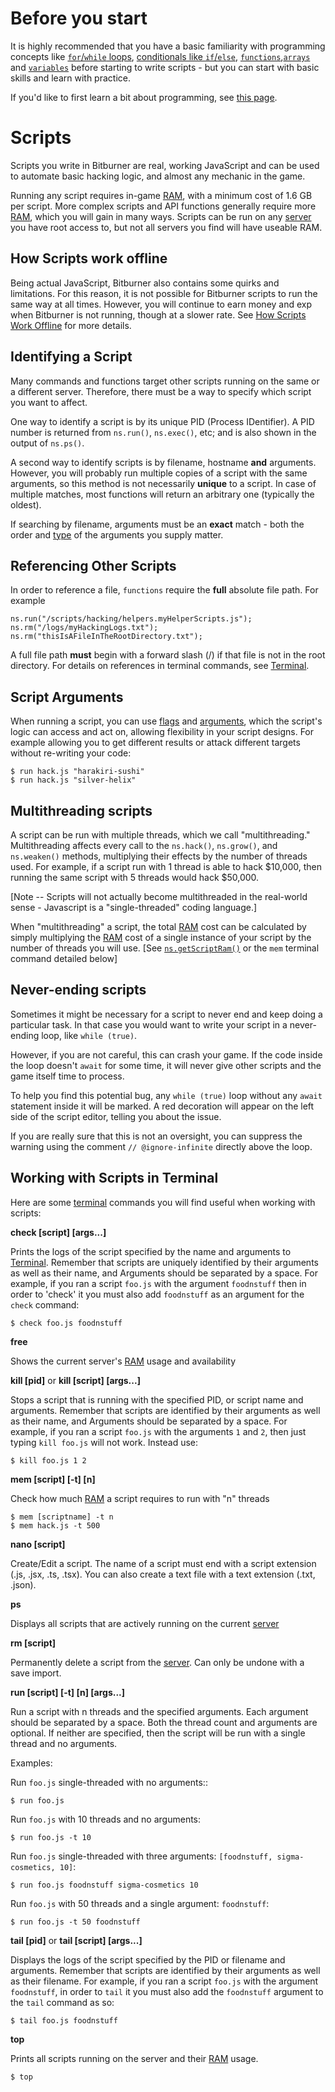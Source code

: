 # Before you start

It is highly recommended that you have a basic familiarity with programming concepts like [`for`/`while` loops](https://developer.mozilla.org/en-US/docs/Web/JavaScript/Reference/Statements/for), [conditionals like `if`/`else`](https://developer.mozilla.org/en-US/docs/Web/JavaScript/Reference/Statements/if...else), [`functions`](https://developer.mozilla.org/en-US/docs/Web/JavaScript/Reference/Functions),[`arrays`](https://developer.mozilla.org/en-US/docs/Web/JavaScript/Reference/Global_Objects/Array/filter) and [`variables`](https://developer.mozilla.org/en-US/docs/Web/JavaScript/Reference/Statements/const) before starting to write scripts - but you can start with basic skills and learn with practice.

If you'd like to first learn a bit about programming, see [this page](../programming/learn.md).

# Scripts

Scripts you write in Bitburner are real, working JavaScript and can be used to automate basic hacking logic, and almost any mechanic in the game.

Running any script requires in-game [RAM](ram.md), with a minimum cost of 1.6 GB per script.
More complex scripts and API functions generally require more [RAM](ram.md), which you will gain in many ways.
Scripts can be run on any [server](servers.md) you have root access to, but not all servers you find will have useable RAM.

## How Scripts work offline

Being actual JavaScript, Bitburner also contains some quirks and limitations.
For this reason, it is not possible for Bitburner scripts to run the same way at all times.
However, you will continue to earn money and exp when Bitburner is not running, though at a slower rate.
See [How Scripts Work Offline](../advanced/offlineandbonustime.md) for more details.

## Identifying a Script

Many commands and functions target other scripts running on the same or a different server.
Therefore, there must be a way to specify which script you want to affect.

One way to identify a script is by its unique PID (Process IDentifier).
A PID number is returned from `ns.run()`, `ns.exec()`, etc; and is also shown in the output of `ns.ps()`.

A second way to identify scripts is by filename, hostname **and** arguments.
However, you will probably run multiple copies of a script with the same arguments, so this method is not necessarily **unique** to a script.
In case of multiple matches, most functions will return an arbitrary one (typically the oldest).

If searching by filename, arguments must be an **exact** match - both the order and [type](https://developer.mozilla.org/en-US/docs/Web/JavaScript/Reference/Operators/typeof) of the arguments you supply matter.

## Referencing Other Scripts

In order to reference a file, `functions` require the **full** absolute file path.
For example

    ns.run("/scripts/hacking/helpers.myHelperScripts.js");
    ns.rm("/logs/myHackingLogs.txt");
    ns.rm("thisIsAFileInTheRootDirectory.txt");

A full file path **must** begin with a forward slash (/) if that file is not in the root directory.
For details on references in terminal commands, see [Terminal](terminal.md).

## Script Arguments

When running a script, you can use [flags](https://github.com/bitburner-official/bitburner-src/blob/stable/markdown/bitburner.ns.flags.md) and [arguments](https://github.com/bitburner-official/bitburner-src/blob/stable/markdown/bitburner.ns.args.md), which the script's logic can access and act on, allowing flexibility in your script designs. For example allowing you to get different results or attack different targets without re-writing your code:

    $ run hack.js "harakiri-sushi"
    $ run hack.js "silver-helix"

## Multithreading scripts

A script can be run with multiple threads, which we call "multithreading."
Multithreading affects every call to the `ns.hack()`, `ns.grow()`, and `ns.weaken()` methods, multiplying their effects by the number of threads used.
For example, if a script run with 1 thread is able to hack \$10,000, then running the same script with 5 threads would hack \$50,000.

[Note -- Scripts will not actually become multithreaded in the real-world sense - Javascript is a "single-threaded" coding language.]

When "multithreading" a script, the total [RAM](ram.md) cost can be calculated by simply multiplying the [RAM](ram.md) cost of a single instance of your script by the number of threads you will use. [See [`ns.getScriptRam()`](https://github.com/bitburner-official/bitburner-src/blob/stable/markdown/bitburner.ns.getscriptram.md) or the `mem` terminal command detailed below]

## Never-ending scripts

Sometimes it might be necessary for a script to never end and keep doing a particular task.
In that case you would want to write your script in a never-ending loop, like `while (true)`.

However, if you are not careful, this can crash your game.
If the code inside the loop doesn't `await` for some time, it will never give other scripts and the game itself time to process.

To help you find this potential bug, any `while (true)` loop without any `await` statement inside it will be marked.
A red decoration will appear on the left side of the script editor, telling you about the issue.

If you are really sure that this is not an oversight, you can suppress the warning using the comment `// @ignore-infinite` directly above the loop.

## Working with Scripts in Terminal

Here are some [terminal](terminal.md) commands you will find useful when working with scripts:

**check [script] [args...]**

Prints the logs of the script specified by the name and arguments to [Terminal](terminal.md).
Remember that scripts are uniquely identified by their arguments as well as their name, and
Arguments should be separated by a space.
For example, if you ran a script `foo.js` with the argument `foodnstuff` then in order to 'check' it you must also add `foodnstuff` as an argument for the `check` command:

    $ check foo.js foodnstuff

**free**

Shows the current server's [RAM](ram.md) usage and availability

**kill [pid]** or **kill [script] [args...]**

Stops a script that is running with the specified PID, or script name and arguments.
Remember that scripts are identified by their arguments as well as their name, and
Arguments should be separated by a space.
For example, if you ran a script `foo.js` with the arguments `1` and `2`, then just typing `kill foo.js` will not work.
Instead use:

    $ kill foo.js 1 2

**mem [script] [-t] [n]**

Check how much [RAM](ram.md) a script requires to run with "n" threads

    $ mem [scriptname] -t n
    $ mem hack.js -t 500

**nano [script]**

Create/Edit a script.
The name of a script must end with a script extension (.js, .jsx, .ts, .tsx). You can also create a text file with a text extension (.txt, .json).

**ps**

Displays all scripts that are actively running on the current [server](servers.md)

**rm [script]**

Permanently delete a script from the [server](servers.md). Can only be undone with a save import.

**run [script] [-t] [n] [args...]**

Run a script with n threads and the specified arguments.
Each argument should be separated by a space.
Both the thread count and arguments are optional.
If neither are specified, then the script will be run with a single thread and no arguments.

Examples:

Run `foo.js` single-threaded with no arguments::

    $ run foo.js

Run `foo.js` with 10 threads and no arguments:

    $ run foo.js -t 10

Run `foo.js` single-threaded with three arguments: `[foodnstuff, sigma-cosmetics, 10]`:

    $ run foo.js foodnstuff sigma-cosmetics 10

Run `foo.js` with 50 threads and a single argument: `foodnstuff`:

    $ run foo.js -t 50 foodnstuff

**tail [pid]** or **tail [script] [args...]**

Displays the logs of the script specified by the PID or filename and arguments.
Remember that scripts are identified by their arguments as well as their filename.
For example, if you ran a script `foo.js` with the argument `foodnstuff`, in order to `tail` it you must also add the `foodnstuff` argument to the `tail` command as so:

    $ tail foo.js foodnstuff

**top**

Prints all scripts running on the server and their [RAM](ram.md) usage.

    $ top
